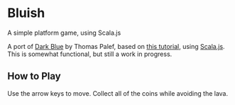 Bluish
======

A simple platform game, using Scala.js

A port of [Dark Blue](http://www.lessmilk.com/game/dark-blue/) by Thomas Palef, based on [this tutorial](http://eloquentjavascript.net/16_game.html), using [Scala.js](https://www.scala-js.org/). This is somewhat functional, but still a work in progress.

How to Play
-----------

Use the arrow keys to move. Collect all of the coins while avoiding the lava.

